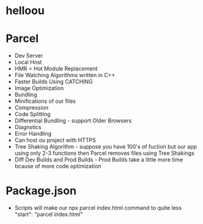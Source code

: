 # helloou

# Parcel
- Dev Server
- Local Host
- HMR = Hot Module Replacement 
- File Watching Algorithms written in C++
- Faster Builds Using CATCHING
- Image Optimization
- Bundling
- Minifications of our files
- Compression
- Code Splitting
- Differential Bundling - support Older Browsers
- Diagnstics
- Error Handling
- Can host ou project with HTTPS
- Tree Shaking Algorithm - suppose you have 100's of fuction but our app using only 2-3 functions then Parcel removes files using Tree Shakings
- Diff Dev Builds and Prod Builds - Prod Builds take a little more time bcause of more code optimization

# Package.json
- Scripts will make our npx parcel index.html command to quite less "start": "parcel index.html"
